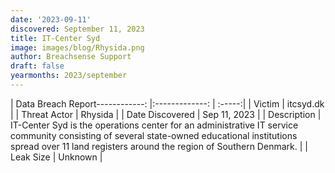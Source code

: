```yaml
---
date: '2023-09-11'
discovered: September 11, 2023
title: IT-Center Syd
image: images/blog/Rhysida.png
author: Breachsense Support
draft: false
yearmonths: 2023/september
---
```


| Data Breach Report------------:     |:-------------:    | :-----:|
| Victim      | itcsyd.dk      | 
| Threat Actor      | Rhysida      | 
| Date Discovered      | Sep 11, 2023      | 
| Description      | IT-Center Syd is the operations center for an administrative IT service community consisting of several state-owned educational institutions spread over 11 land registers around the region of Southern Denmark.      | 
| Leak Size      | Unknown      | 

